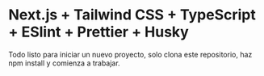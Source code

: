 # Next.js + Tailwind CSS + TypeScript + ESlint + Prettier + Husky

Todo listo para iniciar un nuevo proyecto, solo clona este repositorio, haz npm install y comienza a trabajar.
